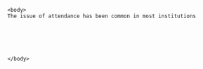 <html>  
<head>
    <title> The Fingerprint attendance System</title>
</head>


    <body>
    The issue of attendance has been common in most institutions
    
    
    
    
    
    
    </body>
</html>





